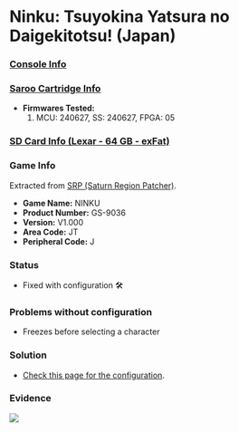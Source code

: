# Ninku: Tsuyokina Yatsura no Daigekitotsu! (Japan)

### [Console Info](../../../../../Info/Consoles/VA13/README.md)

### [Saroo Cartridge Info](../../../../../Info/Cartridges/RetroGameParadiseStore/1.32F/README.md)

- <b>Firmwares Tested:</b>
  1. MCU: 240627, SS: 240627, FPGA: 05

### [SD Card Info (Lexar - 64 GB - exFat)](../../../../../Info/SdCards/Lexar/64GB/exfat/README.md)

### Game Info

Extracted from [SRP (Saturn Region Patcher)](https://segaxtreme.net/resources/saturn-region-patcher.81/download).

- <b>Game Name:</b> NINKU
- <b>Product Number:</b> GS-9036
- <b>Version:</b> V1.000
- <b>Area Code:</b> JT
- <b>Peripheral Code:</b> J

### Status

- Fixed with configuration :hammer_and_wrench:

### Problems without configuration

- Freezes before selecting a character

### Solution

- [Check this page for the configuration](https://github.com/williamdsw/saroo-configuration-list/blob/master/Regions/Retails/Japan/GS-9036/README.md).

### Evidence

[![](https://img.youtube.com/vi/1zFCbts4dPo/0.jpg)](https://www.youtube.com/watch?v=1zFCbts4dPo)
